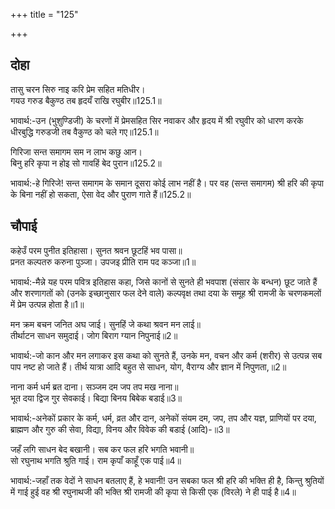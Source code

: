 +++
title = "125"

+++
## दोहा
तासु चरन सिरु नाइ करि प्रेम सहित मतिधीर।  
गयउ गरुड बैकुण्ठ तब हृदयँ राखि रघुबीर॥125.1॥  

भावार्थ:-उन (भुशुण्डिजी) के चरणों में प्रेमसहित सिर नवाकर और हृदय में श्री रघुवीर को धारण करके धीरबुद्धि गरुडजी तब वैकुण्ठ को चले गए॥125.1॥  

गिरिजा सन्त समागम सम न लाभ कछु आन।  
बिनु हरि कृपा न होइ सो गावहिं बेद पुरान॥125.2॥  

भावार्थ:-हे गिरिजे! सन्त समागम के समान दूसरा कोई लाभ नहीं है। पर वह (सन्त समागम) श्री हरि की कृपा के बिना नहीं हो सकता, ऐसा वेद और पुराण गाते हैं॥125.2॥  




## चौपाई
कहेउँ परम पुनीत इतिहासा। सुनत श्रवन छूटहिं भव पासा॥  
प्रनत कल्पतरु करुना पुञ्जा। उपजइ प्रीति राम पद कञ्जा॥1॥  

भावार्थ:-मैन्ने यह परम पवित्र इतिहास कहा, जिसे कानों से सुनते ही भवपाश (संसार के बन्धन) छूट जाते हैं और शरणागतों को (उनके इच्छानुसार फल देने वाले) कल्पवृक्ष तथा दया के समूह श्री रामजी के चरणकमलों में प्रेम उत्पन्न होता है॥1॥  

मन क्रम बचन जनित अघ जाई। सुनहिं जे कथा श्रवन मन लाई॥  
तीर्थाटन साधन समुदाई। जोग बिराग ग्यान निपुनाई॥2॥  

भावार्थ:-जो कान और मन लगाकर इस कथा को सुनते हैं, उनके मन, वचन और कर्म (शरीर) से उत्पन्न सब पाप नष्ट हो जाते हैं। तीर्थ यात्रा आदि बहुत से साधन, योग, वैराग्य और ज्ञान में निपुणता,॥2॥  

नाना कर्म धर्म ब्रत दाना। सञ्जम दम जप तप मख नाना॥  
भूत दया द्विज गुर सेवकाई। बिद्या बिनय बिबेक बडाई॥3॥  

भावार्थ:-अनेकों प्रकार के कर्म, धर्म, व्रत और दान, अनेकों संयम दम, जप, तप और यज्ञ, प्राणियों पर दया, ब्राह्मण और गुरु की सेवा, विद्या, विनय और विवेक की बडाई (आदि)-॥3॥  

जहँ लगि साधन बेद बखानी। सब कर फल हरि भगति भवानी॥  
सो रघुनाथ भगति श्रुति गाई। राम कृपाँ काहूँ एक पाई॥4॥  

भावार्थ:-जहाँ तक वेदों ने साधन बतलाए हैं, हे भवानी! उन सबका फल श्री हरि की भक्ति ही है, किन्तु श्रुतियों में गाई हुई वह श्री रघुनाथजी की भक्ति श्री रामजी की कृपा से किसी एक (विरले) ने ही पाई है॥4॥  

